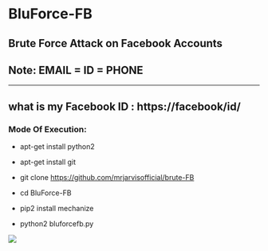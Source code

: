 # BluForce-FB

Brute Force Attack on Facebook Accounts
----------------------------
Note: EMAIL = ID = PHONE 
----------------------------
--------------------------------------------------------------
what is my Facebook ID :  https://facebook/id/
--------------------------------------------------------------

<h3> Mode Of Execution: </h3>

* apt-get install python2

* apt-get install git

* git clone https://github.com/mrjarvisofficial/brute-FB

* cd BluForce-FB

* pip2 install mechanize

* python2 bluforcefb.py

<img src="https://github.com/AngelSecurityTeam/BluForce-FB/blob/master/foto_blueforce-fb.png">


